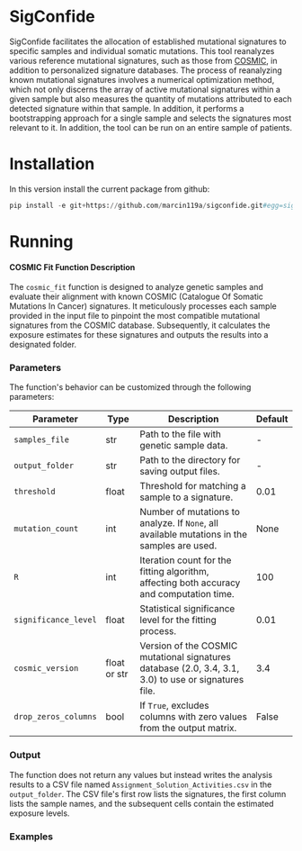 # SigConfide

SigConfide facilitates the allocation of established mutational signatures to specific samples and individual somatic mutations. 
This tool reanalyzes various reference mutational signatures, such as those from [COSMIC](https://cancer.sanger.ac.uk/signatures/), in addition to personalized signature databases. 
The process of reanalyzing known mutational signatures involves a numerical optimization method, 
which not only discerns the array of active mutational signatures within a given sample 
but also measures the quantity of mutations attributed to each detected signature within that sample.
In addition, it performs a bootstrapping approach for a single sample and selects the signatures most relevant to it. 
In addition, the tool can be run on an entire sample of patients. 

# Installation

In this version install the current package from github:
```python
pip install -e git+https://github.com/marcin119a/sigconfide.git#egg=sigconfide
```

# Running 


#### COSMIC Fit Function Description

The `cosmic_fit` function is designed to analyze genetic samples and evaluate their alignment with known COSMIC (Catalogue Of Somatic Mutations In Cancer) signatures. 
It meticulously processes each sample provided in the input file to pinpoint the most compatible mutational signatures from the COSMIC database. Subsequently,
it calculates the exposure estimates for these signatures and outputs the results into a designated folder.

### Parameters

The function's behavior can be customized through the following parameters:

| Parameter           | Type         | Description                                                                    | Default |
|---------------------|--------------|--------------------------------------------------------------------------------|---------|
| `samples_file`      | str          | Path to the file with genetic sample data.                                     | -       |
| `output_folder`     | str          | Path to the directory for saving output files.                                 | -       |
| `threshold`         | float        | Threshold for matching a sample to a signature.                                | 0.01    |
| `mutation_count`    | int          | Number of mutations to analyze. If `None`, all available mutations in the samples are used. | None    |
| `R`                 | int          | Iteration count for the fitting algorithm, affecting both accuracy and computation time. | 100     |
| `significance_level`| float        | Statistical significance level for the fitting process.                        | 0.01    |
| `cosmic_version`    | float or str | Version of the COSMIC mutational signatures database (2.0, 3.4, 3.1, 3.0) to use or signatures file. | 3.4     |
| `drop_zeros_columns`| bool         | If `True`, excludes columns with zero values from the output matrix.           | False   |

### Output

The function does not return any values but instead writes the analysis results to a CSV file named `Assignment_Solution_Activities.csv` in the `output_folder`.
The CSV file's first row lists the signatures, the first column lists the sample names, and the subsequent cells contain the estimated exposure levels.


### Examples